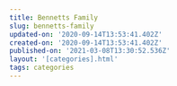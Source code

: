 ```yaml
---
title: Bennetts Family
slug: bennetts-family
updated-on: '2020-09-14T13:53:41.402Z'
created-on: '2020-09-14T13:53:41.402Z'
published-on: '2021-03-08T13:30:52.536Z'
layout: '[categories].html'
tags: categories
---
```



